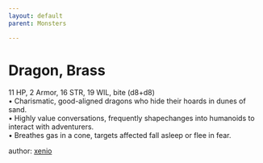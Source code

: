 ```yaml
---
layout: default
parent: Monsters 

--- 
```

# Dragon, Brass
11 HP, 2 Armor, 16 STR, 19 WIL, bite (d8+d8)  
• Charismatic, good-aligned dragons who hide their hoards in dunes of sand.  
• Highly value conversations, frequently shapechanges into humanoids to interact with adventurers.  
• Breathes gas in a cone, targets affected fall asleep or flee in fear.  




author: [xenio](https://xenioinabottle.blogspot.com/2021/02/classic-monsters-for-cairnito-part-1.html) 


